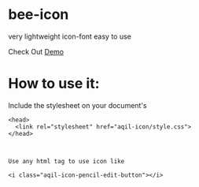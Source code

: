 # bee-icon
very lightweight icon-font
easy to use

Check Out <a href="https://md-aqil.github.io/aqil-icon/">Demo</a>


#   How to use it:



<span>
	Include the stylesheet on your document's <head>
	
</span>
	


	<head>
	  <link rel="stylesheet" href="aqil-icon/style.css">
	</head>



	Use any html tag to use icon like
	
	<i class="aqil-icon-pencil-edit-button"></i>


	
